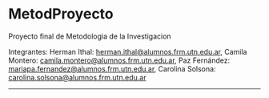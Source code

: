 # MetodProyecto
Proyecto final de Metodologia de la Investigacion

Integrantes: Herman Ithal: herman.ithal@alumnos.frm.utn.edu.ar, Camila Montero: camila.montero@alumnos.frm.utn.edu.ar, Paz Fernández: mariapa.fernandez@alumnos.frm.utn.edu.ar,
Carolina Solsona: carolina.solsona@alumnos.frm.utn.edu.ar

------

